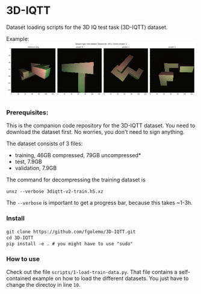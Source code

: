 # 3D-IQTT

Dataset loading scripts for the 3D IQ test task (3D-IQTT) dataset.

Example:
![sample from the 3D-IQTT dataset](sample.png "Random sample from the 'train-labeled' part of the 3D-IQTT dataset.")


### Prerequisites:

This is the companion code repository for the 3D-IQTT dataset. You need to download the dataset first. No worries, you don't need to sign anything. 

The dataset consists of 3 files:

- training, 46GB compressed, 79GB uncompressed*
- test, 7.9GB
- validation, 7.9GB

The command for decompressing the training dataset is 
    
    unxz --verbose 3diqtt-v2-train.h5.xz
    
The `--verbose` is important to get a progress bar, because this takes ~1-3h.  

### Install

    git clone https://github.com/fgolemo/3D-IQTT.git
    cd 3D-IQTT
    pip install -e . # you might have to use "sudo"
   
### How to use

Check out the file `scripts/1-load-train-data.py`. That file contains a self-contained example on how to load the different datasets. You just have to change the directoy in line `10`.
 
        
        
